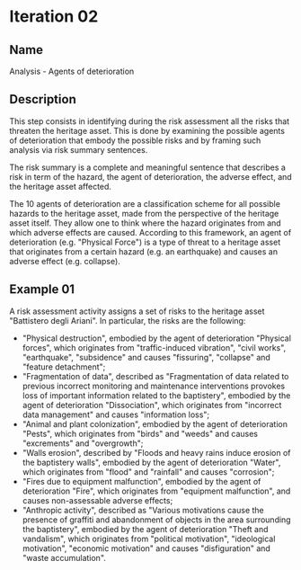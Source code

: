 # Iteration 02

## Name
Analysis - Agents of deterioration

## Description
This step consists in identifying during the risk assessment all the risks that threaten the heritage asset. This is done by examining the possible agents of deterioration that embody the possible risks and by framing such analysis via risk summary sentences.

The risk summary is a complete and meaningful sentence that describes a risk in term of the hazard, the agent of deterioration, the adverse effect, and the heritage asset affected.

The 10 agents of deterioration are a classification scheme for all possible hazards to the heritage asset, made from the perspective of the heritage asset itself. They allow one to think where the hazard originates from and which adverse effects are caused. According to this framework, an agent of deterioration (e.g. "Physical Force") is a type of threat to a heritage asset that originates from a certain hazard (e.g. an earthquake) and causes an adverse effect (e.g. collapse).

## Example 01
A risk assessment activity assigns a set of risks to the heritage asset "Battistero degli Ariani". In particular, the risks are the following:
* "Physical destruction", embodied by the agent of deterioration "Physical forces", which originates from "traffic-induced vibration", "civil works", "earthquake", "subsidence" and causes "fissuring", "collapse" and "feature detachment";
* "Fragmentation of data", described as "Fragmentation of data related to previous incorrect monitoring and maintenance interventions provokes loss of important information related to the baptistery", embodied by the agent of deterioration "Dissociation", which originates from "incorrect data management" and causes "information loss";
* "Animal and plant colonization", embodied by the agent of deterioration "Pests", which originates from "birds" and "weeds" and causes "excrements" and "overgrowth";
* "Walls erosion", described by "Floods and heavy rains induce erosion of the baptistery walls", embodied by the agent of deterioration "Water", which originates from "flood" and "rainfall" and causes "corrosion";
* "Fires due to equipment malfunction", embodied by the agent of deterioration "Fire", which originates from "equipment malfunction", and causes non-assessable adverse effects;
* "Anthropic activity", described as "Various motivations cause the presence of graffiti and abandonment of objects in the area surrounding the baptistery", embodied by the agent of deterioration "Theft and vandalism", which originates from "political motivation", "ideological motivation", "economic motivation" and causes "disfiguration" and "waste accumulation".